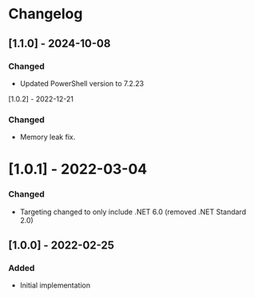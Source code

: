 # Changelog

## [1.1.0] - 2024-10-08
### Changed
- Updated PowerShell version to 7.2.23

 [1.0.2] - 2022-12-21
### Changed
- Memory leak fix.

# [1.0.1] - 2022-03-04
### Changed
- Targeting changed to only include .NET 6.0 (removed .NET Standard 2.0)

## [1.0.0] - 2022-02-25
### Added
- Initial implementation
